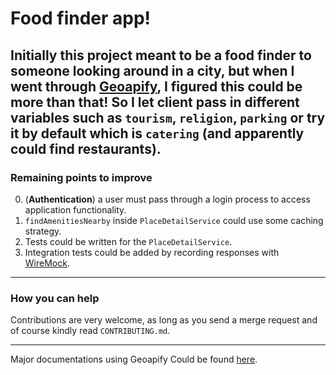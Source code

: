# Food finder app!

Initially this project meant to be a food finder to someone looking around in a city, but when I went through [Geoapify](https://www.geoapify.com/), I figured this could be more than that!
So I let client pass in different variables such as `tourism`, `religion`, `parking` or try it by **default** which is `catering` (and apparently could find restaurants).
---
### Remaining points to improve
0. (**Authentication**) a user must pass through a login process to access application functionality.
1. `findAmenitiesNearby` inside `PlaceDetailService` could use some caching strategy.
2. Tests could be written for the `PlaceDetailService`.
3. Integration tests could be added by recording responses with [WireMock](https://wiremock.org/).
---
### How you can help
Contributions are very welcome, as long as you send a merge request and of course kindly read `CONTRIBUTING.md`.

---
Major documentations using Geoapify Could be found [here](https://apidocs.geoapify.com/docs/).


